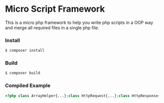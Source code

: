 
# Micro Script Framework

This is a micro php framework to help you write php scripts in a OOP way and merge all required files in a single php file.

### Install
```bash
$ composer install
```

### Build
```bash
$ composer build
```


### Compiled Example

```php
<?php class ArrayHelper{...};class HttpRequest{...};class HttpResponse{...};$routes = array('/' => function (HttpRequest $req, HttpResponse $res) {$hello = $req->get('hello');$json = $req->get('json');if (!empty($hello)) {$res->body("Hello {$hello}");if ($json) {$res->json();}}return $res;});;class Application{...};(new Application())->run(); ?>
```
